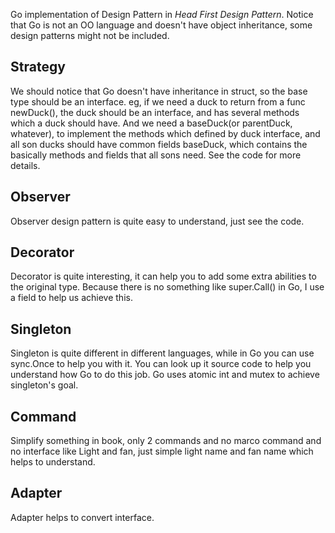 Go implementation of Design Pattern in *Head First Design Pattern*. Notice that Go is not an OO language and doesn't have object inheritance, some design patterns might not be included.

## Strategy

We should notice that Go doesn't have inheritance in struct, so the base type should be an interface. eg, if we need a duck to return from a func newDuck(), the duck should be an interface, and has several methods which a duck should have. And we need a baseDuck(or parentDuck, whatever), to implement the methods which defined by duck interface, and all son ducks should have common fields baseDuck, which contains the basically methods and fields that all sons need. See the code for more details.

## Observer

Observer design pattern is quite easy to understand, just see the code.

## Decorator

Decorator is quite interesting, it can help you to add some extra abilities to the original type. Because there is no something like super.Call() in Go, I use a field to help us achieve this.

## Singleton

Singleton is quite different in different languages, while in Go you can use sync.Once to help you with it. You can look up it source code to help you understand how Go to do this job. Go uses atomic int and mutex to achieve singleton's goal.

## Command

Simplify something in book, only 2 commands and no marco command and no interface like Light and fan, just simple light name and fan name which helps to understand.

## Adapter
Adapter helps to convert interface.